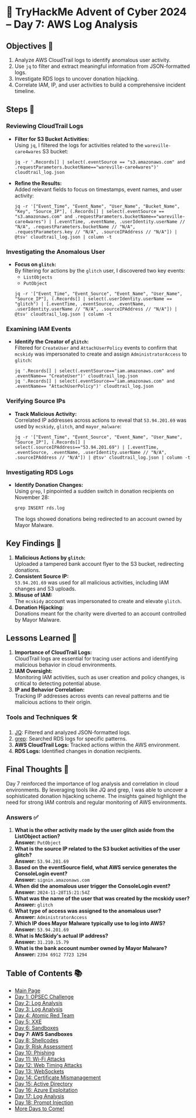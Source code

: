 # 🎄 TryHackMe Advent of Cyber 2024 – Day 7: AWS Log Analysis

## Objectives 🎯

1. Analyze AWS CloudTrail logs to identify anomalous user activity.  
2. Use `jq` to filter and extract meaningful information from JSON-formatted logs.  
3. Investigate RDS logs to uncover donation hijacking.  
4. Correlate IAM, IP, and user activities to build a comprehensive incident timeline.

## Steps 🚀

### Reviewing CloudTrail Logs
- **Filter for S3 Bucket Activities:**  
  Using `jq`, I filtered the logs for activities related to the `wareville-care4wares` S3 bucket:
  ```
  jq -r '.Records[] | select(.eventSource == "s3.amazonaws.com" and .requestParameters.bucketName=="wareville-care4wares")' cloudtrail_log.json
  ```
- **Refine the Results:**  
  Added relevant fields to focus on timestamps, event names, and user activity:
  ```
  jq -r '["Event_Time", "Event_Name", "User_Name", "Bucket_Name", "Key", "Source_IP"], (.Records[] | select(.eventSource == "s3.amazonaws.com" and .requestParameters.bucketName=="wareville-care4wares") | [.eventTime, .eventName, .userIdentity.userName // "N/A", .requestParameters.bucketName // "N/A", .requestParameters.key // "N/A", .sourceIPAddress // "N/A"]) | @tsv' cloudtrail_log.json | column -t
  ```

### Investigating the Anomalous User
- **Focus on `glitch`:**  
  By filtering for actions by the `glitch` user, I discovered two key events:
  - `ListObjects`
  - `PutObject`
  ```
  jq -r '["Event_Time", "Event_Source", "Event_Name", "User_Name", "Source_IP"], (.Records[] | select(.userIdentity.userName == "glitch") | [.eventTime, .eventSource, .eventName, .userIdentity.userName // "N/A", .sourceIPAddress // "N/A"]) | @tsv' cloudtrail_log.json | column -t
  ```

### Examining IAM Events
- **Identify the Creator of `glitch`:**  
  Filtered for `CreateUser` and `AttachUserPolicy` events to confirm that `mcskidy` was impersonated to create and assign `AdministratorAccess` to `glitch`:
  ```
  jq '.Records[] | select(.eventSource=="iam.amazonaws.com" and .eventName== "CreateUser")' cloudtrail_log.json
  jq '.Records[] | select(.eventSource=="iam.amazonaws.com" and .eventName== "AttachUserPolicy")' cloudtrail_log.json
  ```

### Verifying Source IPs
- **Track Malicious Activity:**  
  Correlated IP addresses across actions to reveal that `53.94.201.69` was used by `mcskidy`, `glitch`, and `mayor_malware`:
  ```
  jq -r '["Event_Time", "Event_Source", "Event_Name", "User_Name", "Source_IP"], (.Records[] | select(.sourceIPAddress=="53.94.201.69") | [.eventTime, .eventSource, .eventName, .userIdentity.userName // "N/A", .sourceIPAddress // "N/A"]) | @tsv' cloudtrail_log.json | column -t
  ```

### Investigating RDS Logs
- **Identify Donation Changes:**  
  Using `grep`, I pinpointed a sudden switch in donation recipients on November 28:
  ```
  grep INSERT rds.log
  ```
  The logs showed donations being redirected to an account owned by Mayor Malware.

## Key Findings 🔑

1. **Malicious Actions by `glitch`:**  
   Uploaded a tampered bank account flyer to the S3 bucket, redirecting donations.
2. **Consistent Source IP:**  
   `53.94.201.69` was used for all malicious activities, including IAM changes and S3 uploads.
3. **Misuse of IAM:**  
   The `mcskidy` account was impersonated to create and elevate `glitch`.
4. **Donation Hijacking:**  
   Donations meant for the charity were diverted to an account controlled by Mayor Malware.

## Lessons Learned 🌟

1. **Importance of CloudTrail Logs:**  
   CloudTrail logs are essential for tracing user actions and identifying malicious behavior in cloud environments.
2. **IAM Oversight:**  
   Monitoring IAM activities, such as user creation and policy changes, is critical to detecting potential abuse.
3. **IP and Behavior Correlation:**  
   Tracking IP addresses across events can reveal patterns and tie malicious actions to their origin.

### Tools and Techniques 🛠️

1. [JQ](https://stedolan.github.io/jq/): Filtered and analyzed JSON-formatted logs.  
2. [grep](https://www.gnu.org/software/grep/): Searched RDS logs for specific patterns.  
3. **AWS CloudTrail Logs:** Tracked actions within the AWS environment.  
4. **RDS Logs:** Identified changes in donation recipients.  

## Final Thoughts 🎁

Day 7 reinforced the importance of log analysis and correlation in cloud environments. By leveraging tools like JQ and grep, I was able to uncover a sophisticated donation hijacking scheme. The insights gained highlight the need for strong IAM controls and regular monitoring of AWS environments.

### Answers ✅

1. **What is the other activity made by the user glitch aside from the ListObject action?**  
   **Answer:** `PutObject`
2. **What is the source IP related to the S3 bucket activities of the user glitch?**  
   **Answer:** `53.94.201.69`
3. **Based on the eventSource field, what AWS service generates the ConsoleLogin event?**  
   **Answer:** `signin.amazonaws.com`
4. **When did the anomalous user trigger the ConsoleLogin event?**  
   **Answer:** `2024-11-28T15:21:54Z`
5. **What was the name of the user that was created by the mcskidy user?**  
   **Answer:** `glitch`
6. **What type of access was assigned to the anomalous user?**  
   **Answer:** `AdministratorAccess`
7. **Which IP does Mayor Malware typically use to log into AWS?**  
   **Answer:** `53.94.201.69`
8. **What is McSkidy's actual IP address?**  
   **Answer:** `31.210.15.79`
9. **What is the bank account number owned by Mayor Malware?**  
   **Answer:** `2394 6912 7723 1294`

## Table of Contents 📚

- [Main Page](README.md)
- [Day 1: OPSEC Challenge](day1.md)
- [Day 2: Log Analysis](day2.md)
- [Day 3: Log Analysis](day3.md)
- [Day 4: Atomic Red Team](day4.md)
- [Day 5: XXE](day5.md)
- [Day 6: Sandboxes](day6.md)
- **Day 7: AWS Sandboxes**
- [Day 8: Shellcodes](day8.md)
- [Day 9: Risk Assessment](day9.md)
- [Day 10: Phishing](day_10.md)
- [Day 11: Wi-Fi Attacks](day_11.md)
- [Day 12: Web Timing Attacks](day_12.md)
- [Day 13: WebSockets](day_13.md)
- [Day 14: Certificate Mismanagement](day_14.md)
- [Day 15: Active Directory](day_15.md)
- [Day 16: Azure Exploitation](day_16.md)
- [Day 17: Log Analysis](day_17.md)
- [Day 18: Prompt Injection](day_18.md)
- [More Days to Come!](#)

